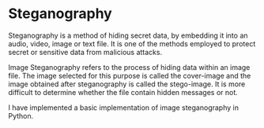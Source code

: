 # Steganography

Steganography is a method of hiding secret data, by embedding it into an audio, video, image or text file. It is one of the methods employed to protect secret or sensitive data from malicious attacks.

Image Steganography refers to the process of hiding data within an image file. The image selected for this purpose is called the cover-image and the image obtained after steganography is called the stego-image. It is more difficult to determine whether the file contain hidden messages or not.

I have implemented a basic implementation of image steganography in Python. 

